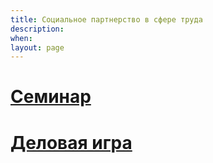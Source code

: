 ```yaml
---
title: Социальное партнерство в сфере труда
description:
when:
layout: page
---
```


# [Семинар](./4/trud-praktikum-socpartn.pdf)

# [Деловая игра](./4/Delovaya_Igra_Po_Teme_Kp.docx)
